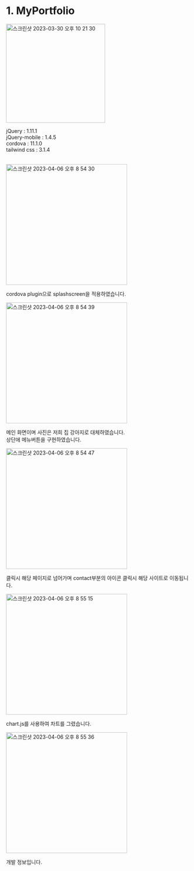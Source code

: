 <h1>1. MyPortfolio</h1>
<img width="270" alt="스크린샷 2023-03-30 오후 10 21 30" src="https://user-images.githubusercontent.com/114234223/228849582-7097cb36-b123-4441-8fcb-370220e63d94.png">

jQuery : 1.11.1 <br>
jQuery-mobile : 1.4.5<br>
cordova : 11.1.0<br>
tailwind css : 3.1.4<br>

<br>

<img width="330" alt="스크린샷 2023-04-06 오후 8 54 30" src="https://user-images.githubusercontent.com/114234223/230372204-a32a8da5-c6fa-4c3e-a2af-6e4447822ced.png">

cordova plugin으로 splashscreen을 적용하였습니다.

<img width="330" alt="스크린샷 2023-04-06 오후 8 54 39" src="https://user-images.githubusercontent.com/114234223/230372289-fc062271-606f-4a75-83d7-08910ec31096.png">

메인 화면이며 사진은 저희 집 강아지로 대체하였습니다.<br>
상단에 메뉴버튼을 구현하였습니다.

<img width="330" alt="스크린샷 2023-04-06 오후 8 54 47" src="https://user-images.githubusercontent.com/114234223/230372463-06974186-9cde-403e-9a53-0e3d36f32681.png">

클릭시 해당 페이지로 넘어가며 contact부분의 아이콘 클릭시 해당 사이트로 이동됩니다.

<img width="330" alt="스크린샷 2023-04-06 오후 8 55 15" src="https://user-images.githubusercontent.com/114234223/230372656-1e4bb17a-8993-4c0c-9958-8757e95d52c1.png">

chart.js를 사용하여 차트를 그렸습니다.

<img width="330" alt="스크린샷 2023-04-06 오후 8 55 36" src="https://user-images.githubusercontent.com/114234223/230372796-b186f500-9490-441e-81fd-59812ab9e67a.png">

개발 정보입니다.

